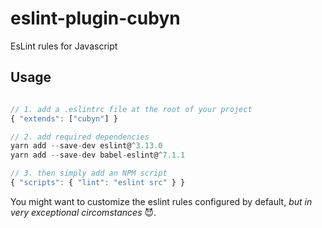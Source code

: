 # eslint-plugin-cubyn

EsLint rules for Javascript

## Usage

```js

// 1. add a .eslintrc file at the root of your project
{ "extends": ["cubyn"] }

// 2. add required dependencies
yarn add --save-dev eslint@^3.13.0
yarn add --save-dev babel-eslint@^7.1.1

// 3. then simply add an NPM script
{ "scripts": { "lint": "eslint src" } }
```

You might want to customize the eslint rules configured by default, *but in very exceptional circomstances* 😈.